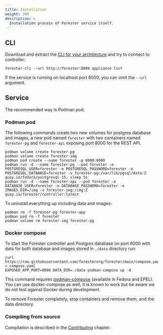 ```yaml
---
title: Installation
weight: 300
description: >
  Installation process of Forester service itself.
---
```


## CLI

Download and extract the [CLI for your architecture](https://github.com/foresterorg/forester/releases) and try to connect to controller:

    forester-cli --url http://forester:8000 appliance list

If the service is running on localhost port 8000, you can omit the `--url` argument.

## Service

The recommended way is Podman pod.

### Podman pod

The following commands create two new volumes for postgres database and images, a new pod named `forester` with two containers named `forester-pg` and `forester-api` exposing port 8000 for the REST API.

    podman volume create forester-pg
    podman volume create forester-img
    podman pod create --name forester -p 8000:8000
    podman run -d --name forester-pg --pod forester -e POSTGRESQL_USER=forester -e POSTGRESQL_PASSWORD=forester -e POSTGRESQL_DATABASE=forester -v forester-pg:/var/lib/pgsql/data:Z quay.io/fedora/postgresql-15; sleep 5s
    podman run -d --name forester-api --pod forester -e DATABASE_USER=forester -e DATABASE_PASSWORD=forester -e IMAGES_DIR=/img -v forester-img:/img:Z quay.io/forester/controller:latest

To uninstall everything up including data and images:

    podman rm -f forester-pg forester-app
    podman pod rm -f forester
    podman volume rm forester-img forester-pg

### Docker compose

To start the Forester controller and Postgres database on port 8000 with data for both database and images stored in `./data` directory run:

    curl https://raw.githubusercontent.com/foresterorg/forester/main/compose.yaml > compose.yaml
    EXPOSED_APP_PORT=8000 DATA_DIR=./data podman-compose up -d

This command requires [podman-compose](https://github.com/containers/podman-compose) (available in Fedora and EPEL). You can use docker-compose as well, it is known to work but be aware we do not test against Docker during development.

To remove Forester completely, stop containers and remove them, and the data directory.

### Compiling from source

Compilation is described in the [Contributing](/docs/contributing) chapter.
